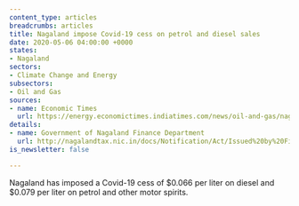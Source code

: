 ```yaml
---
content_type: articles
breadcrumbs: articles
title: Nagaland impose Covid-19 cess on petrol and diesel sales
date: 2020-05-06 04:00:00 +0000
states:
- Nagaland
sectors:
- Climate Change and Energy
subsectors:
- Oil and Gas
sources:
- name: Economic Times
  url: https://energy.economictimes.indiatimes.com/news/oil-and-gas/nagaland-impose-covid-19-cess-on-petrol-and-diesel-sales/75463708
details:
- name: Government of Nagaland Finance Department
  url: http://nagalandtax.nic.in/docs/Notification/Act/Issued%20by%20Finance%20Department/Petroleum/2020/Petroleum_Cess_Covid19.pdf
is_newsletter: false

---
```

Nagaland has imposed a Covid-19 cess of $0.066 per liter on diesel and $0.079 per liter on petrol and other motor spirits.
